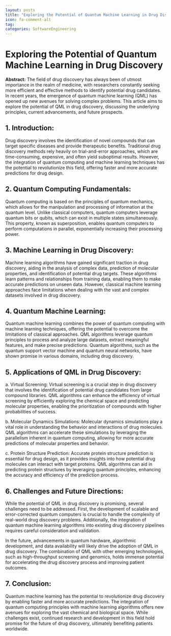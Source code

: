 ```yaml
---
layout: posts
title: "Exploring the Potential of Quantum Machine Learning in Drug Discovery"
icon: fa-comment-alt
tag:      
categories: SoftwareEngineering
---
```



# Exploring the Potential of Quantum Machine Learning in Drug Discovery

**Abstract:**
The field of drug discovery has always been of utmost importance in the realm of medicine, with researchers constantly seeking more efficient and effective methods to identify potential drug candidates. In recent years, the emergence of quantum machine learning (QML) has opened up new avenues for solving complex problems. This article aims to explore the potential of QML in drug discovery, discussing the underlying principles, current advancements, and future prospects.

## 1. Introduction:
Drug discovery involves the identification of novel compounds that can target specific diseases and provide therapeutic benefits. Traditional drug discovery methods rely heavily on trial-and-error approaches, which are time-consuming, expensive, and often yield suboptimal results. However, the integration of quantum computing and machine learning techniques has the potential to revolutionize this field, offering faster and more accurate predictions for drug design.

## 2. Quantum Computing Fundamentals:
Quantum computing is based on the principles of quantum mechanics, which allows for the manipulation and processing of information at the quantum level. Unlike classical computers, quantum computers leverage quantum bits or qubits, which can exist in multiple states simultaneously. This property, known as superposition, enables quantum computers to perform computations in parallel, exponentially increasing their processing power.

## 3. Machine Learning in Drug Discovery:
Machine learning algorithms have gained significant traction in drug discovery, aiding in the analysis of complex data, prediction of molecular properties, and identification of potential drug targets. These algorithms learn patterns and relationships from training data, enabling them to make accurate predictions on unseen data. However, classical machine learning approaches face limitations when dealing with the vast and complex datasets involved in drug discovery.

## 4. Quantum Machine Learning:
Quantum machine learning combines the power of quantum computing with machine learning techniques, offering the potential to overcome the limitations of classical approaches. QML algorithms leverage quantum principles to process and analyze large datasets, extract meaningful features, and make precise predictions. Quantum algorithms, such as the quantum support vector machine and quantum neural networks, have shown promise in various domains, including drug discovery.

## 5. Applications of QML in Drug Discovery:
a. Virtual Screening: Virtual screening is a crucial step in drug discovery that involves the identification of potential drug candidates from large compound libraries. QML algorithms can enhance the efficiency of virtual screening by efficiently exploring the chemical space and predicting molecular properties, enabling the prioritization of compounds with higher probabilities of success.

b. Molecular Dynamics Simulations: Molecular dynamics simulations play a vital role in understanding the behavior and interactions of drug molecules. QML algorithms can accelerate these simulations by leveraging the parallelism inherent in quantum computing, allowing for more accurate predictions of molecular properties and behavior.

c. Protein Structure Prediction: Accurate protein structure prediction is essential for drug design, as it provides insights into how potential drug molecules can interact with target proteins. QML algorithms can aid in predicting protein structures by leveraging quantum principles, enhancing the accuracy and efficiency of the prediction process.

## 6. Challenges and Future Directions:
While the potential of QML in drug discovery is promising, several challenges need to be addressed. First, the development of scalable and error-corrected quantum computers is crucial to handle the complexity of real-world drug discovery problems. Additionally, the integration of quantum machine learning algorithms into existing drug discovery pipelines requires careful consideration and validation.

In the future, advancements in quantum hardware, algorithmic development, and data availability will likely drive the adoption of QML in drug discovery. The combination of QML with other emerging technologies, such as high-throughput screening and genomics, holds immense potential for accelerating the drug discovery process and improving patient outcomes.

## 7. Conclusion:
Quantum machine learning has the potential to revolutionize drug discovery by enabling faster and more accurate predictions. The integration of quantum computing principles with machine learning algorithms offers new avenues for exploring the vast chemical and biological space. While challenges exist, continued research and development in this field hold promise for the future of drug discovery, ultimately benefiting patients worldwide.